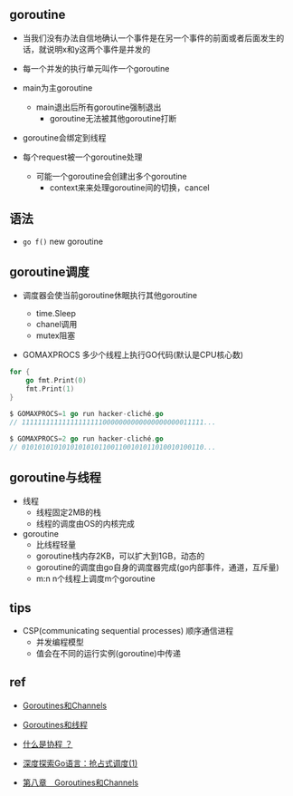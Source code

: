 ## goroutine



+ 当我们没有办法自信地确认一个事件是在另一个事件的前面或者后面发生的话，就说明x和y这两个事件是并发的

+ 每一个并发的执行单元叫作一个goroutine

+ main为主goroutine
    + main退出后所有goroutine强制退出
        + goroutine无法被其他goroutine打断

+ goroutine会绑定到线程

+ 每个request被一个goroutine处理
    + 可能一个goroutine会创建出多个goroutine
        + context来来处理goroutine间的切换，cancel

## 语法
+ `go f()` new goroutine


## goroutine调度

+ 调度器会使当前goroutine休眠执行其他goroutine
    + time.Sleep
    + chanel调用
    + mutex阻塞

+ GOMAXPROCS 多少个线程上执行GO代码(默认是CPU核心数)
```go
for {
    go fmt.Print(0)
    fmt.Print(1)
}

$ GOMAXPROCS=1 go run hacker-cliché.go
// 111111111111111111110000000000000000000011111...

$ GOMAXPROCS=2 go run hacker-cliché.go
// 010101010101010101011001100101011010010100110...
```
## goroutine与线程
+ 线程
    + 线程固定2MB的栈
    + 线程的调度由OS的内核完成
+ goroutine
    + 比线程轻量
    + goroutine栈内存2KB，可以扩大到1GB，动态的
    + goroutine的调度由go自身的调度器完成(go内部事件，通道，互斥量)
    + m:n n个线程上调度m个goroutine

## tips
+ CSP(communicating sequential processes) 顺序通信进程
    + 并发编程模型
    + 值会在不同的运行实例(goroutine)中传递

## ref
+ [Goroutines和Channels](https://docs.hacknode.org/gopl-zh/ch8/ch8.html)
+ [Goroutines和线程](https://docs.hacknode.org/gopl-zh/ch9/ch9-08.html)
+ [什么是协程 ？](https://juejin.im/post/6844903921471717389)

+ [深度探索Go语言：抢占式调度(1)](https://www.zhihu.com/zvideo/1394562943225257984)
+ [第八章　Goroutines和Channels](https://docs.hacknode.org/gopl-zh/ch8/ch8.html)